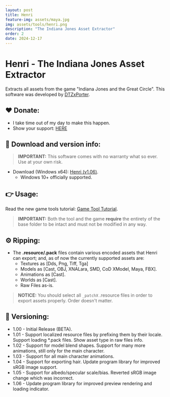 ```yaml
---
layout: post
title: Henri
feature-img: assets/maya.jpg
img: assets/tools/henri.png
description: "The Indiana Jones Asset Extractor"
order: 2
date: 2024-12-17
---
```


# Henri - The Indiana Jones Asset Extractor
Extracts all assets from the game "Indiana Jones and the Great Circle". This software was developed by [DTZxPorter](https://twitter.com/dtzxporter).

## ❤️ Donate:
- I take time out of my day to make this happen.
- Show your support: [HERE](https://dtzxporter.com/donate)

## 💾 Download and version info:

> **IMPORTANT:** This software comes with no warranty what so ever. Use at your own risk.

- Download (Windows x64): [Henri (v1.06)](https://mega.nz/file/IYJ2Da4K#BiVaA5YuMFGjQlki6IU9olXYtD6WvSe8v3Y7vCXVNgc).
  - Windows 10+ officially supported.

## 👉 Usage:
Read the new game tools tutorial: [Game Tool Tutorial](https://dtzxporter.com/game-tools-tutorial).

> **IMPORTANT:** Both the tool and the game **require** the entirety of the base folder to be intact and must not be modified in any way.

## ⚙️ Ripping:
- The **.resource/.pack** files contain various encoded assets that Henri can export; and, as of now the currently supported assets are:
  - Textures as [Dds, Png, Tiff, Tga]
  - Models as [Cast, OBJ, XNALara, SMD, CoD XModel, Maya, FBX].
  - Animations as [Cast].
  - Worlds as [Cast].
  - Raw Files as-is.

> **NOTICE:** You should select all `_patchX` .resource files in order to export assets properly. Order doesn't matter.

## 📌 Versioning:
- 1.00 - Initial Release (BETA).
- 1.01 - Support localized resource files by prefixing them by their locale. Support loading *.pack files. Show asset type in raw files info.
- 1.02 - Support for model blend shapes. Support for many more animations, still only for the main character.
- 1.03 - Support for all main character animations.
- 1.04 - Support for exporting hair. Update program library for improved sRGB image support.
- 1.05 - Support for albedo/specular scale/bias. Reverted sRGB image change which was incorrect.
- 1.06 - Update program library for improved preview rendering and loading indicator.